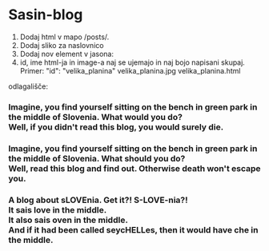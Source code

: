 # Sasin-blog
1. Dodaj html v mapo /posts/.
2. Dodaj sliko za naslovnico
3. Dodaj nov element v jasona:
4. id, ime html-ja in image-a naj se ujemajo in naj bojo napisani skupaj. 
   Primer:
      "id": "velika_planina"   velika_planina.jpg   velika_planina.html



odlagališče:

<h3>Imagine, you find yourself sitting on the bench in green park in the middle of Slovenia. What would you do?<br>
Well, if you didn't read this blog, you would surely die.</h3>


<h3>Imagine, you find yourself sitting on the bench in green park in the middle of Slovenia. What should you do?<br>
      Well, read this blog and find out. Otherwise death won't escape you.
      </h3>

<h3>A blog about sLOVEnia. Get it?! S-LOVE-nia?!<br>It sais love in the middle.<br> It also sais oven in the middle. <br> And if it had been called seycHELLes, then it would have che in the middle.</h3>

  <script src="//balupton.github.io/jquery-scrollto/lib/jquery-scrollto.js"></script>
<script src="//browserstate.github.io/history.js/scripts/bundled/html4+html5/jquery.history.js"></script>
<script src="//rawgithub.com/browserstate/ajaxify/master/ajaxify-html5.js"></script>


  <script src="js/ajax-utils.js"></script>
